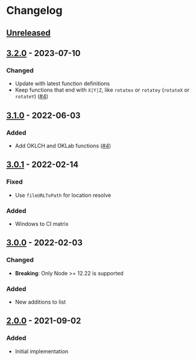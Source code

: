 # Changelog

## [Unreleased][]

## [3.2.0][] - 2023-07-10

### Changed

-   Update with latest function definitions
-   Keep functions that end with `X|Y|Z`, like `rotatex` or `rotatey` (`rotateX`
    or `rotateY`) ([#4](https://github.com/niksy/css-functions-list/pull/5))

## [3.1.0][] - 2022-06-03

### Added

-   Add OKLCH and OKLab functions
    ([#4](https://github.com/niksy/css-functions-list/pull/4))

## [3.0.1][] - 2022-02-14

### Fixed

-   Use `fileURLToPath` for location resolve

### Added

-   Windows to CI matrix

## [3.0.0][] - 2022-02-03

### Changed

-   **Breaking**: Only Node >= 12.22 is supported

### Added

-   New additions to list

## [2.0.0][] - 2021-09-02

### Added

-   Initial implementation

<!-- prettier-ignore-start -->

[2.0.0]: https://github.com/niksy/css-functions-list/tree/v2.0.0
[3.0.0]: https://github.com/niksy/css-functions-list/tree/v3.0.0
[3.0.1]: https://github.com/niksy/css-functions-list/tree/v3.0.1
[3.1.0]: https://github.com/niksy/css-functions-list/tree/v3.1.0
[Unreleased]: https://github.com/niksy/css-functions-list/compare/v3.2.0...HEAD
[3.2.0]: https://github.com/niksy/css-functions-list/tree/v3.2.0
